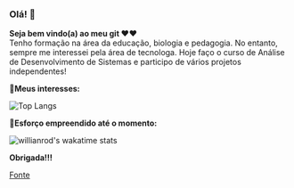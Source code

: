 ### Olá! 👋

<strong> Seja bem vindo(a) ao meu git ❤❤ </strong>
</br>
Tenho formação na área da educação, biologia e pedagogia. No entanto, sempre me interessei pela área de tecnologa. 
Hoje faço o curso de Análise de Desenvolvimento de Sistemas e participo de vários projetos independentes!  

<strong> 🚀Meus interesses: </strong>




![Top Langs](https://github-readme-stats.vercel.app/api/top-langs/?username=anuraghazra&layout=compact&theme=dracula)



<strong> 🚀Esforço empreendido até o momento: </strong>
</br>


![willianrod's wakatime stats](https://github-readme-stats.vercel.app/api/wakatime?username=willianrod&theme=dracula)


<strong> Obrigada!!!</strong>


<a href="https://github.com/anuraghazra/github-readme-stats#themes">Fonte </a>


<!--
**RBianchi-Al/RBianchi-Al** is a ✨ _special_ ✨ repository because its `README.md` (this file) appears on your GitHub profile.

